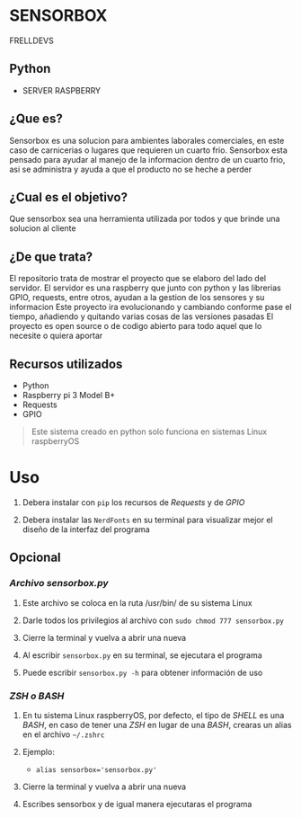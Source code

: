 # SENSORBOX

FRELLDEVS

## Python

* SERVER RASPBERRY

## ¿Que es?
Sensorbox es una solucion para ambientes laborales comerciales, en este caso de carnicerias o lugares que requieren un cuarto frio.
Sensorbox esta pensado para ayudar al manejo de la informacion dentro de un cuarto frio, asi se administra y ayuda a que el producto no se heche a perder

## ¿Cual es el objetivo?
Que sensorbox sea una herramienta utilizada por todos y que brinde una solucion al cliente

## ¿De que trata?
El repositorio trata de mostrar el proyecto que se elaboro del lado del servidor.
El servidor es una raspberry que junto con python y las librerias GPIO, requests, entre otros, ayudan a la gestion de los sensores y su informacion
Este proyecto ira evolucionando y cambiando conforme pase el tiempo, añadiendo y quitando varias cosas de las versiones pasadas
El proyecto es open source o de codigo abierto para todo aquel que lo necesite o quiera aportar

## Recursos utilizados

* Python
* Raspberry pi 3 Model B+
* Requests
* GPIO

> Este sistema creado en python solo funciona en sistemas Linux raspberryOS

# Uso

1. Debera instalar con `pip` los recursos de *Requests* y de *GPIO*

2. Debera instalar las `NerdFonts` en su terminal para visualizar mejor el diseño de la interfaz del programa

## Opcional

### *Archivo sensorbox.py*

1. Este archivo se coloca en la ruta /usr/bin/ de su sistema Linux

2. Darle todos los privilegios al archivo con `sudo chmod 777 sensorbox.py`

3. Cierre la terminal y vuelva a abrir una nueva

4. Al escribir `sensorbox.py` en su terminal, se ejecutara el programa

5. Puede escribir `sensorbox.py -h` para obtener información de uso

### *ZSH o BASH*

1. En tu sistema Linux raspberryOS, por defecto, el tipo de *SHELL* es una *BASH*, en caso de tener una *ZSH* en lugar de una *BASH*, crearas un alias en el archivo `~/.zshrc`

2. Ejemplo:
    * `alias sensorbox='sensorbox.py'`

3. Cierre la terminal y vuelva a abrir una nueva

4. Escribes sensorbox y de igual manera ejecutaras el programa